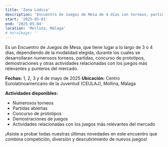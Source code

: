 ```yaml
---
title: 'Zona Lúdica'
description: 'Encuentro de Juegos de Mesa de 4 días con torneos, partidas, concurso de prototipos y demostraciones.'
start: '2025-05-01'
end: '2025-05-04'
location: 'Mollina, Málaga'
# heroImage: ''
---
```


Es un Encuentro de Juegos de Mesa, que tiene lugar a lo largo de 3 o 4 días, dependiendo de la modalidad elegida, durante los cuales se desarrollaran numerosos torneos, partidas, concurso de prototipos, demostraciones y otras actividades relacionadas con los juegos más relevantes y punteros del mercado.

**Fechas:** 1, 2, 3 y 4 de mayo de 2025
**Ubicación:** Centro Eurolatinoamericano de la Juventud (CEULAJ), Mollina, Málaga

**Actividades disponibles:**
- Numerosos torneos
- Partidas abiertas
- Concurso de prototipos
- Demostraciones de juegos
- Actividades relacionadas con los juegos más relevantes del mercado

¡Asiste a probar todas nuestras últimas novedades en este encuentro que combina competición, diversión y descubrimiento de nuevos juegos!
